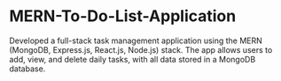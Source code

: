 # MERN-To-Do-List-Application
Developed a full-stack task management application using the MERN (MongoDB, Express.js, React.js, Node.js) stack. The app allows users to add, view, and delete daily tasks, with all data stored in a MongoDB database.
